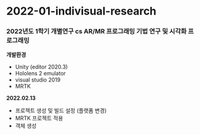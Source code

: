 # 2022-01-indivisual-research
### **2022년도 1학기 개별연구 cs AR/MR 프로그래밍 기법 연구 및 시각화 프로그래밍**

**개발환경**
- Unity (editor 2020.3)
- Hololens 2 emulator
- visual studio 2019
- MRTK

**2022.02.13**

- 프로젝트 생성 및 빌드 설정 (플랫폼 변경)
- MRTK 프로젝트 적용
- 객체 생성

  
